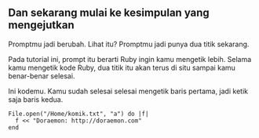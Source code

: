 ## Dan sekarang mulai ke kesimpulan yang mengejutkan

Promptmu jadi berubah. Lihat itu? Promptmu jadi punya dua titik sekarang.

Pada tutorial ini, prompt itu berarti Ruby ingin kamu mengetik lebih. Selama kamu mengetik kode Ruby, dua titik itu akan terus di situ sampai kamu benar-benar selesai.

Ini kodemu. Kamu sudah selesai selesai mengetik baris pertama, jadi ketik saja baris kedua.

```
File.open("/Home/komik.txt", "a") do |f|
  f << "Doraemon: http://doraemon.com"
end
```